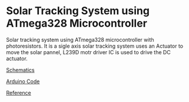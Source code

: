 # Solar Tracking System using ATmega328 Microcontroller

Solar tracking system using  ATmega328 microcontroller with photoresistors.
It is a sigle axis solar tracking system uses an Actuator to move the solar pannel, L239D motr driver IC is used to drive the DC actuator.

[Schematics](/doc/Schematic_Solar-Tracking-System-Using-ATmega328_2022-07-21.pdf)

[Arduino Code ](/code/Solar-Tracking-System.ino)

[Reference](https://www.youtube.com/watch?v=c_s6aSJX9aU)
